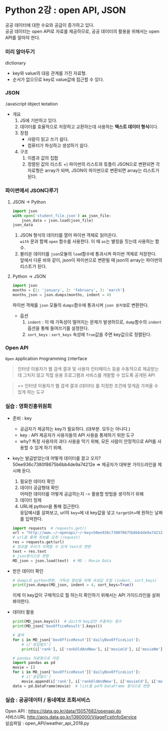 # Python 2강 : open API, JSON

공공 데이터에 대한 수요와 공급이 증가하고 있다.  
공공 데이터는 open API로 자료를 제공하므로, 공공 데이터의 활용을 위해서는 open API를 알아야 한다.

### 미리 알아두기
dictionary  
- key와 value의 대응 관계를 가진 자료형.  
- 순서가 없으므로 key로 value값에 접근할 수 있다.

### JSON
`J`ava`S`cript `O`bject `N`otation
- 개요
    1. JS에 기반하고 있다.
    2. 데이터를 효율적으로 저장하고 교환하는데 사용하는 **텍스트 데이터 형식**이다.
    3. 장점
        - 사람이 읽고 쓰기 쉽다.
        - 컴퓨터가 파싱하고 생성하기 쉽다.
    4. 구조
        1. 이름과 값의 집합
        2. 정렬된 값의 리스트
        +) 파이썬의 리스트와 튜플이 JSON으로 변환되면 각 자료형은 array가 되며, JSON이 파이썬으로 변환되면 array는 리스트가 된다.

### 파이썬에서 JSON다루기

1. JSON -> Python
    ```python
    import json
    with open('student_file.json') as json_file:
        json_data = json.load(json_file)
    json_data
    ```
    1. JSON 형식의 데이터를 열어 파이썬 객체로 읽어온다.  
        `with` 문과 함께 `open` 함수를 사용한다. 이 때 `as`는 별칭을 짓는데 사용하는 함수.
    2. 불러온 데이터를 `json`모듈의 `load`함수에 통과시켜 파이썬 객체로 저장한다.  
        앞에서 다룬 바와 같이, json이 파이썬으로 변환될 때 json의 array는 파이썬의 리스트가 된다.

2. Python -> JSON
    ```python
    import json
    months = {1: 'january', 2: 'february', 3: 'march'}
    months_json = json.dumps(months, indent = 4)
    ```
    파이썬 객체를 `json` 모듈의 `dumps`함수에 통과시켜 `json 문자열`로 변환한다.
    - 옵션
        1. `indent` : 이 때 가독성이 떨어지는 문제가 발생하므로, `dump`함수의 `indent` 옵션을 통해 들여쓰기를 설정한다.
        2. `sort_keys` : `sort_keys` 속성에 `True`값을 주면 key값으로 정렬된다.


### Open API
`Open` `A`pplication `P`rogramming `I`nterface
> 인터넷 이용자가 웹 검색 결과 및 사용자 인터페이스 등을 수동적으로 제공받는데 그치지 않고 직접 응용 프로그램과 서비스를 개발할 수 있도록 공개된 API

> => 인터넷 이용자가 웹 검색 결과 (데이터) 를 지정한 조건에 맞게끔 가져올 수 있게 하는 도구

### 실습 : 영화진흥위원회
- 준비 : key
    + 공급자가 제공하는 key가 필요하다. (대부분. 모두는 아니다.)
    + key : API 제공자가 사용자들의 API 사용을 통제하기 위한 도구
    + why? 특정 사용자의 과다 사용을 막기 위해, 모든 사람이 안정적으로 API를 사용할 수 있게 하기 위해.

- key는 발급받았는데 어떻게 데이터를 끌고 오지?   
    50ee936c7380f8675b6bb4de9a74212e
    => 제공자가 대부분 가이드라인을 제시해 둔다.
    1. 필요한 데이터 확인
    2. 데이터 공급형태 확인  
        어떠한 데이터를 어떻게 공급하는지 -> 활용할 방법을 생각하기 위해
    3. 데이터 정제
    4. URL에 python을 통해 접근한다.  
        응답예시를 살펴보고, url의 `key=`에 내 key값을 넣고 `targetDt=`에 원하는 날짜를 입력한다.
    ```python
    import requests  # requests.get()
    url = "http://www.~/~openapi/~/~key=50ee936c7380f8675b6bb4de9a74212e&targetDt=2020051"
    # url을 통해 정보를 요청 (request)
    res = requests.get(url)  
    # 정보를 우리가 이해할 수 있게 text로 변환
    text = res.text  
    # json형식으로 변환
    MD_json = json.load(text)  # MD : Movie Data
    ```

- 받은 데이터 확인  
    ```python
    # dumps로 python변환, 가독성 향상을 위해 속성값 조절 (indent, sort_keys)
    print(json.dumps(MD_json, indent = 4, sort_keys=True))
    ```
    이제 이 key값이 구체적으로 뭘 하는지 확인하기 위해서는 API 가이드라인을 살펴봐야한다.

- 데이터 활용
    ```python
    print(MD_josn.keys())  # dict의 key값만 추출하는 함수
    print(MD_json['boxOfficeResult'].keys())

    # 출력
    for i in MD_json['boxOfficeResut']['dailyBoxOfficeList']:
        # i['응답필드']
        print(i['rank'], i['rankOldAndNew'], i['movieCd'], i['movieNm'], i'salesAmt']) 

    # pandas 자료형으로 저장
    import pandas as pd
    movie = []
    for i in MD_json['boxOfficeResut']['dailyBoxOfficeList']:
        # i['응답필드']
        movie.append(i['rank'], i['rankOldAndNew'], i['movieCd'], i['movieNm'], i'salesAmt']) 
    data = pd.DataFrame(movie)  # list를 pd의 DataFrame 형식으로 변환        
    ```
### 실습 : 공공데이터 / 동네예보 조회서비스
Open API : https://data.go.kr/data/15057682/openapi.do  
서비스URL http://apis.data.go.kr/1360000/VilageFcstInfoService  
실습파일 : open_API/weather_api_2018.py  
